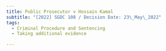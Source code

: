 ```yaml
---
title: Public Prosecutor v Hossain Kamal
subtitle: "[2022] SGDC 108 / Decision Date: 23\_May\_2022"
tags:
  - Criminal Procedure and Sentencing
  - Taking additional evidence

---
```

